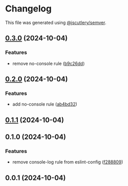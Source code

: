 # Changelog

This file was generated using [@jscutlery/semver](https://github.com/jscutlery/semver).

## [0.3.0](https://github.com/carrot-foundation/middle-earth/compare/eslint-config-carrot-0.2.0...eslint-config-carrot-0.3.0) (2024-10-04)


### Features

* remove no-console rule ([b9c26dd](https://github.com/carrot-foundation/middle-earth/commit/b9c26ddf4cd78e3361cbbf1f1682edf77f7115a8))

## [0.2.0](https://github.com/carrot-foundation/middle-earth/compare/eslint-config-carrot-0.1.0...eslint-config-carrot-0.2.0) (2024-10-04)


### Features

* add no-console rule ([ab4bd32](https://github.com/carrot-foundation/middle-earth/commit/ab4bd3274bc376572a39e53132b7d6737c63cd8a))

## [0.1.1](https://github.com/carrot-foundation/middle-earth/compare/eslint-config-carrot-0.1.0...eslint-config-carrot-0.1.1) (2024-10-04)

## 0.1.0 (2024-10-04)


### Features

* remove console-log rule from eslint-config ([f288809](https://github.com/carrot-foundation/middle-earth/commit/f288809b996af88ec89bdf13bd2e1ed4a5a91a90))

## 0.0.1 (2024-10-04)

